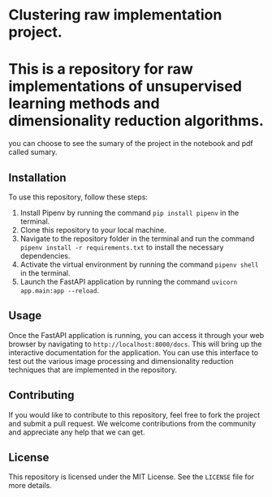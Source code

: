 # Clustering raw implementation project.

# This is a repository for raw implementations of unsupervised learning methods and dimensionality reduction algorithms. 

you can choose to see the sumary of the project in the notebook and pdf called sumary.

## Installation

To use this repository, follow these steps:

1. Install Pipenv by running the command `pip install pipenv` in the terminal.
2. Clone this repository to your local machine.
3. Navigate to the repository folder in the terminal and run the command `pipenv install -r requirements.txt` to install the necessary dependencies.
4. Activate the virtual environment by running the command `pipenv shell` in the terminal.
5. Launch the FastAPI application by running the command `uvicorn app.main:app --reload`.

## Usage

Once the FastAPI application is running, you can access it through your web browser by navigating to `http://localhost:8000/docs`. This will bring up the interactive documentation for the application. You can use this interface to test out the various image processing and dimensionality reduction techniques that are implemented in the repository.

## Contributing

If you would like to contribute to this repository, feel free to fork the project and submit a pull request. We welcome contributions from the community and appreciate any help that we can get.

## License

This repository is licensed under the MIT License. See the `LICENSE` file for more details.

